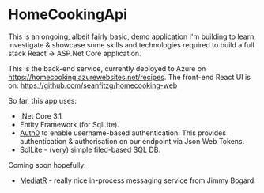# HomeCookingApi
This is an ongoing, albeit fairly basic, demo application I'm building to learn, investigate & showcase some skills and technologies required to build a full stack React -> ASP.Net Core application.

This is the back-end service, currently deployed to Azure on https://homecooking.azurewebsites.net/recipes.  The front-end React UI is on: https://github.com/seanfitzg/homecooking-web

So far, this app uses:

- .Net Core 3.1
- Entity Framework (for SqlLite).
- [Auth0](https://auth0.com/) to enable username-based authentication.  This provides authentication & authorisation on our endpoint via Json Web Tokens.
- SqlLite - (very) simple filed-based SQL DB.

Coming soon hopefully:
- [MediatR](https://github.com/jbogard/MediatR) - really nice in-process messaging service from Jimmy Bogard.
